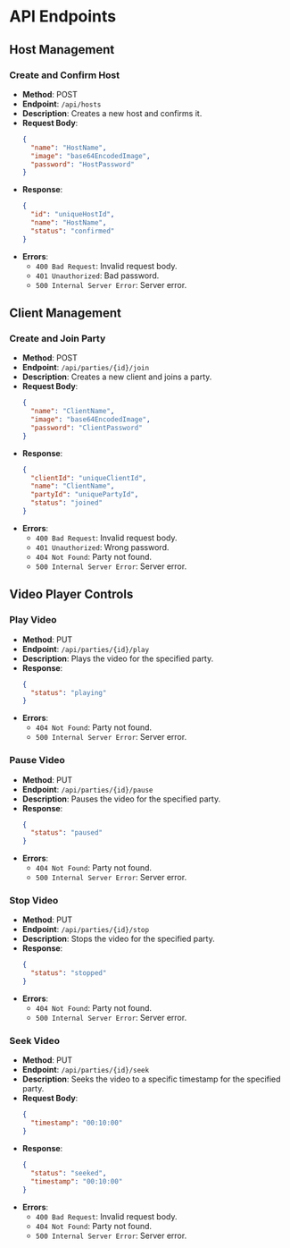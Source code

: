 
# API Endpoints

## Host Management

### Create and Confirm Host
- **Method**: POST
- **Endpoint**: `/api/hosts`
- **Description**: Creates a new host and confirms it.
- **Request Body**:
  ```json
  {
    "name": "HostName",
    "image": "base64EncodedImage",
    "password": "HostPassword"
  }
  ```
- **Response**:
  ```json
  {
    "id": "uniqueHostId",
    "name": "HostName",
    "status": "confirmed"
  }
  ```
- **Errors**:
  - `400 Bad Request`: Invalid request body.
  - `401 Unauthorized`: Bad password.
  - `500 Internal Server Error`: Server error.

## Client Management

### Create and Join Party
- **Method**: POST
- **Endpoint**: `/api/parties/{id}/join`
- **Description**: Creates a new client and joins a party.
- **Request Body**:
  ```json
  {
    "name": "ClientName",
    "image": "base64EncodedImage",
    "password": "ClientPassword"
  }
  ```
- **Response**:
  ```json
  {
    "clientId": "uniqueClientId",
    "name": "ClientName",
    "partyId": "uniquePartyId",
    "status": "joined"
  }
  ```
- **Errors**:
  - `400 Bad Request`: Invalid request body.
  - `401 Unauthorized`: Wrong password.
  - `404 Not Found`: Party not found.
  - `500 Internal Server Error`: Server error.

## Video Player Controls

### Play Video
- **Method**: PUT
- **Endpoint**: `/api/parties/{id}/play`
- **Description**: Plays the video for the specified party.
- **Response**:
  ```json
  {
    "status": "playing"
  }
  ```
- **Errors**:
  - `404 Not Found`: Party not found.
  - `500 Internal Server Error`: Server error.

### Pause Video
- **Method**: PUT
- **Endpoint**: `/api/parties/{id}/pause`
- **Description**: Pauses the video for the specified party.
- **Response**:
  ```json
  {
    "status": "paused"
  }
  ```
- **Errors**:
  - `404 Not Found`: Party not found.
  - `500 Internal Server Error`: Server error.

### Stop Video
- **Method**: PUT
- **Endpoint**: `/api/parties/{id}/stop`
- **Description**: Stops the video for the specified party.
- **Response**:
  ```json
  {
    "status": "stopped"
  }
  ```
- **Errors**:
  - `404 Not Found`: Party not found.
  - `500 Internal Server Error`: Server error.

### Seek Video
- **Method**: PUT
- **Endpoint**: `/api/parties/{id}/seek`
- **Description**: Seeks the video to a specific timestamp for the specified party.
- **Request Body**:
  ```json
  {
    "timestamp": "00:10:00"
  }
  ```
- **Response**:
  ```json
  {
    "status": "seeked",
    "timestamp": "00:10:00"
  }
  ```
- **Errors**:
  - `400 Bad Request`: Invalid request body.
  - `404 Not Found`: Party not found.
  - `500 Internal Server Error`: Server error.
